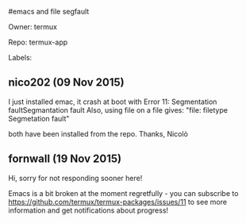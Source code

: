 #emacs and file segfault

Owner: termux

Repo: termux-app

Labels: 

## nico202 (09 Nov 2015)

I just installed emac, it crash at boot with Error 11: Segmentation faultSegmantation fault
Also, using file on a file gives:
"file: filetype
Segmetation fault"

both have been installed from the repo.
Thanks, Nicolò


## fornwall (19 Nov 2015)

Hi, sorry for not responding sooner here!

Emacs is a bit broken at the moment regretfully - you can subscribe to https://github.com/termux/termux-packages/issues/11 to see more information and get notifications about progress!


